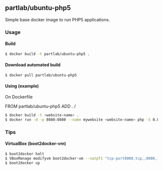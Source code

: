 ## partlab/ubuntu-php5

Simple base docker image to run PHP5 applications.

### Usage

#### Build

```bash
$ docker build -t partlab/ubuntu-php5 .
```

#### Download automated build

```bash
$ docker pull partlab/ubuntu-php5
```

#### Using (example)

On Dockerfile

FROM partlab/ubuntu-php5
ADD . /<path>

```bash
$ docker build -t <website-name> .
$ docker run -d -p 8080:8080 --name mywebsite <website-name> php -S 0.0.0.0:8080 -t /<path>
```

### Tips

#### VirtualBox (boot2docker-vm)

```bash
$ boot2docker halt
$ VBoxManage modifyvm boot2docker-vm --natpf1 "tcp-port8080,tcp,,8080,,8080"
$ boot2docker up
```
